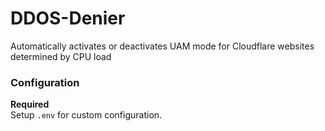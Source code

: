 # DDOS-Denier
Automatically activates or deactivates UAM mode for Cloudflare websites determined by CPU load

### Configuration
**Required**<br>
Setup ``.env`` for custom configuration.
